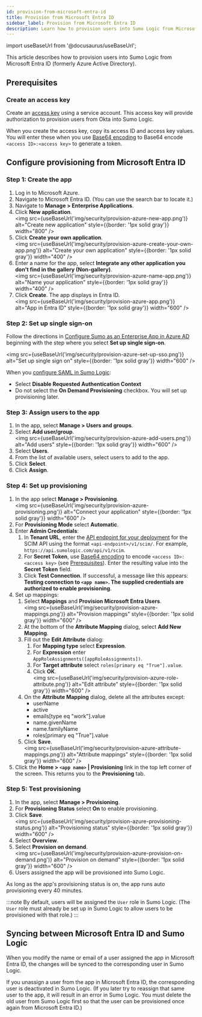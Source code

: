 ```yaml
---
id: provision-from-microsoft-entra-id 
title: Provision from Microsoft Entra ID
sidebar_label: Provision from Microsoft Entra ID
description: Learn how to provision users into Sumo Logic from Microsoft Entra ID (formerly Azure Active Directory). 
---
```


import useBaseUrl from '@docusaurus/useBaseUrl';

This article describes how to provision users into Sumo Logic from Microsoft Entra ID (formerly Azure Active Directory).

## Prerequisites

### Create an access key

Create an [access key](/docs/manage/security/access-keys/) using a service account. This access key will provide authorization to provision users from Okta into Sumo Logic.

When you create the access key, copy its access ID and access key values. You will enter these when you use [Base64 encoding](https://www.base64encode.org/) to Base64 encode `<access ID>:<access key>` to generate a token.

## Configure provisioning from Microsoft Entra ID

### Step 1: Create the app

1. Log in to Microsoft Azure.
1. Navigate to Microsoft Entra ID. (You can use the search bar to locate it.)
1. Navigate to **Manage > Enterprise Applications**.
1. Click **New application**.<br/><img src={useBaseUrl('img/security/provision-azure-new-app.png')} alt="Create new application" style={{border: '1px solid gray'}} width="800" />
1. Click **Create your own application**.<br/><img src={useBaseUrl('img/security/provision-azure-create-your-own-app.png')} alt="Create your own application" style={{border: '1px solid gray'}} width="400" />
1. Enter a name for the app, select **Integrate any other application you don't find in the gallery (Non-gallery)**. <br/><img src={useBaseUrl('img/security/provision-azure-name-app.png')} alt="Name your application" style={{border: '1px solid gray'}} width="400" />
1. Click **Create**. The app displays in Entra ID.<br/><img src={useBaseUrl('img/security/provision-azure-app.png')} alt="App in Entra ID" style={{border: '1px solid gray'}} width="600" />

### Step 2: Set up single sign-on

Follow the directions in [Configure Sumo as an Enterprise App in Azure AD](/docs/manage/security/saml/integrate-sumo-with-azure-ad/#configure-saml-in-sumo-logic) beginning with the step where you select **Set up single sign-on**. 

<img src={useBaseUrl('img/security/provision-azure-set-up-sso.png')} alt="Set up single sign on" style={{border: '1px solid gray'}} width="600" />

When you [configure SAML in Sumo Logic](/docs/manage/security/saml/integrate-sumo-with-azure-ad/#configure-saml-in-sumo-logic):
* Select **Disable Requested Authentication Context**
* Do not select the **On Demand Provisioning** checkbox. You will set up provisioning later. 

### Step 3: Assign users to the app

1. In the app, select **Manage > Users and groups**. 
1. Select **Add user/group**.<br/><img src={useBaseUrl('img/security/provision-azure-add-users.png')} alt="Add users" style={{border: '1px solid gray'}} width="600" />
1. Select **Users**.
1. From the list of available users, select users to add to the app.
1. Click **Select**.
1. Click **Assign**.

### Step 4: Set up provisioning

1. In the app select **Manage > Provisioning**.<br/><img src={useBaseUrl('img/security/provision-azure-provisioning.png')} alt="Connect your application" style={{border: '1px solid gray'}} width="600" />
1. For **Provisioning Mode** select **Automatic**.
1. Enter **Admin Credentials**:
   1. In **Tenant URL**, enter the [API endpoint for your deployment](/docs/api/getting-started/#sumo-logic-endpoints-by-deployment-and-firewall-security) for the SCIM API using the format `<api-endpoint>/v1/scim/`. For example, `https://api.sumologic.com/api/v1/scim`.
   1. For **Secret Token**, use [Base64 encoding](https://www.base64encode.org/) to encode `<access ID>:<access key>` (see [Prerequisites](#prerequisites)). Enter the resulting value into the **Secret Token** field.
   1. Click **Test Connection**. If successful, a message like this appears: **Testing connection to `<app name>`. The supplied credentials are authorized to enable provisioning**.
1. Set up mappings:
   1. Select **Mappings** and **Provision Microsoft Entra Users**.<br/><img src={useBaseUrl('img/security/provision-azure-mappings.png')} alt="Provision mappings" style={{border: '1px solid gray'}} width="600" />
   1. At the bottom of the **Attribute Mapping** dialog, select **Add New Mapping**.
   1. Fill out the **Edit Attribute** dialog:
      1. For **Mapping type** select **Expression**.
      1. For **Expression** enter `AppRoleAssignments([appRoleAssignments])`.
      1. For **Target attribute** select `roles[primary eq "True"].value`.
      1. Click **OK**.<br/><img src={useBaseUrl('img/security/provision-azure-role-attribute.png')} alt="Edit attribute" style={{border: '1px solid gray'}} width="600" />
   1. On the **Attribute Mapping** dialog, delete all the attributes except:
      * userName
      * active
      * emails[type eq "work"].value
      * name.givenName
      * name.familyName
      * roles[primary eq "True"].value
   1. Click **Save**.<br/><img src={useBaseUrl('img/security/provision-azure-attribute-mappings.png')} alt="Attribute mappings" style={{border: '1px solid gray'}} width="600" />
1. Click the **Home > `<app name>` | Provisioning** link in the top left corner of the screen. This returns you to the **Provisioning** tab.

### Step 5: Test provisioning

1. In the app, select **Manage > Provisioning**.
1. For **Provisioning Status** select **On** to enable provisioning.
1. Click **Save**.<br/><img src={useBaseUrl('img/security/provision-azure-provisioning-status.png')} alt="Provisioning status" style={{border: '1px solid gray'}} width="600" />
1. Select **Overview**.
1. Select **Provision on demand**.<br/><img src={useBaseUrl('img/security/provision-azure-provision-on-demand.png')} alt="Provision on demand" style={{border: '1px solid gray'}} width="600" />
1. Users assigned the app will be provisioned into Sumo Logic. 

As long as the app's provisioning status is on, the app runs auto provisioning every 40 minutes.

:::note
By default, users will be assigned the `User` role in Sumo Logic. (The `User` role must already be set up in Sumo Logic to allow users to be provisioned with that role.)
:::

## Syncing between Microsoft Entra ID and Sumo Logic

When you modify the name or email of a user assigned the app in Microsoft Entra ID, the changes will be synced to the corresponding user in Sumo Logic.

If you unassign a user from the app in Microsoft Entra ID, the corresponding user is deactivated in Sumo Logic. (If you later try to reassign that same user to the app, it will result in an error in Sumo Logic. You must delete the old user from Sumo Logic first so that the user can be provisioned once again from Microsoft Entra ID.)